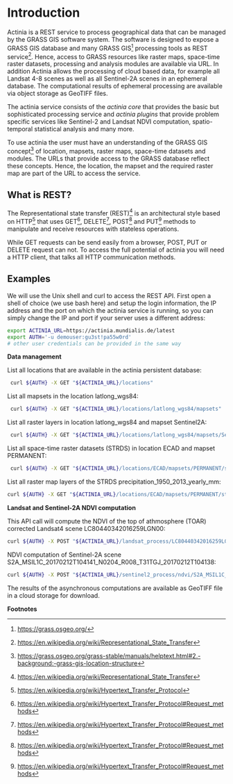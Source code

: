 # Introduction

Actinia is a REST service to process geographical data that can be
managed by the GRASS GIS software system. The software is designed to
expose a GRASS GIS database and many GRASS GIS[^1] processing tools as
REST service[^2]. Hence, access to GRASS resources like raster maps,
space-time raster datasets, processing and analysis modules are
available via URL. In addition Actinia allows the processing of cloud
based data, for example all Landsat 4-8 scenes as well as all
Sentinel-2A scenes in an ephemeral database. The computational results
of ephemeral processing are available via object storage as GeoTIFF
files.

The actinia service consists of the *actinia core* that provides the
basic but sophisticated processing service and *actinia plugins* that
provide problem specific services like Sentinel-2 and Landsat NDVI
computation, spatio-temporal statistical analysis and many more.

To use actinia the user must have an understanding of the GRASS GIS
concept[^3] of location, mapsets, raster maps, space-time datasets and
modules. The URLs that provide access to the GRASS database reflect
these concepts. Hence, the location, the mapset and the required raster map
are part of the URL to access the service.

## What is REST?

The Representational state transfer (REST)[^4] is an architectural style
based on HTTP[^5] that uses GET[^6], DELETE[^7], POST[^8] and PUT[^9]
methods to manipulate and receive resources with stateless operations.

While GET requests can be send easily from a browser, POST, PUT or
DELETE request can not. To access the full potential of actinia you will
need a HTTP client, that talks all HTTP communication methods.

## Examples

We will use the Unix shell and curl to access the REST API. First open a
shell of choice (we use bash here) and setup the login information, the
IP address and the port on which the actinia service is running, so you
can simply change the IP and port if your server uses a different
address:

```bash
export ACTINIA_URL=https://actinia.mundialis.de/latest
export AUTH='-u demouser:gu3st!pa55w0rd'
# other user credentials can be provided in the same way
```

**Data management**

List all locations that are available in the actinia persistent database:

```bash
 curl ${AUTH} -X GET "${ACTINIA_URL}/locations"
```

List all mapsets in the location latlong_wgs84:

```bash
 curl ${AUTH} -X GET "${ACTINIA_URL}/locations/latlong_wgs84/mapsets"
```

List all raster layers in location latlong_wgs84 and mapset Sentinel2A:

```bash
 curl ${AUTH} -X GET "${ACTINIA_URL}/locations/latlong_wgs84/mapsets/Sentinel2A/raster_layers"
```

List all space-time raster datasets (STRDS) in location
ECAD and mapset PERMANENT:

```bash
 curl ${AUTH} -X GET "${ACTINIA_URL}/locations/ECAD/mapsets/PERMANENT/strds"
```

List all raster map layers of the STRDS precipitation_1950_2013_yearly_mm:

```bash
curl ${AUTH} -X GET "${ACTINIA_URL}/locations/ECAD/mapsets/PERMANENT/strds/precipitation_1950_2013_yearly_mm/raster_layers"
```

**Landsat and Sentinel-2A NDVI computation**

This API call will compute the NDVI of the top of athmosphere (TOAR)
corrected Landsat4 scene LC80440342016259LGN00:

```bash
curl ${AUTH} -X POST "${ACTINIA_URL}/landsat_process/LC80440342016259LGN00/TOAR/NDVI"
```

NDVI computation of Sentinel-2A scene
S2A_MSIL1C_20170212T104141_N0204_R008_T31TGJ_20170212T104138:

```bash
curl ${AUTH} -X POST "${ACTINIA_URL}/sentinel2_process/ndvi/S2A_MSIL1C_20170212T104141_N0204_R008_T31TGJ_20170212T104138"
```

The results of the asynchronous computations are available as GeoTIFF
file in a cloud storage for download.

**Footnotes**

[^1]: https://grass.osgeo.org/
[^2]: https://en.wikipedia.org/wiki/Representational_State_Transfer
[^3]: https://grass.osgeo.org/grass-stable/manuals/helptext.html#2.-background:-grass-gis-location-structure
[^4]: https://en.wikipedia.org/wiki/Representational_State_Transfer
[^5]: https://en.wikipedia.org/wiki/Hypertext_Transfer_Protocol
[^6]: https://en.wikipedia.org/wiki/Hypertext_Transfer_Protocol#Request_methods
[^7]: https://en.wikipedia.org/wiki/Hypertext_Transfer_Protocol#Request_methods
[^8]: https://en.wikipedia.org/wiki/Hypertext_Transfer_Protocol#Request_methods
[^9]: https://en.wikipedia.org/wiki/Hypertext_Transfer_Protocol#Request_methods
